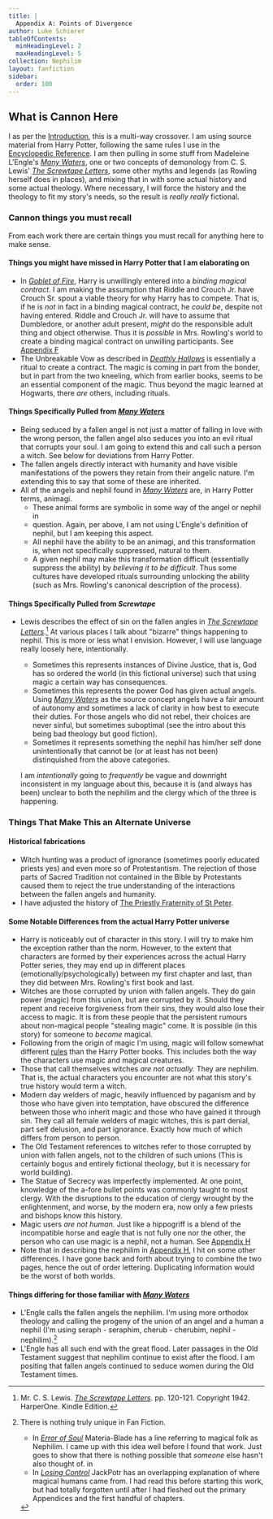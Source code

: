 ```yaml
---
title: |
  Appendix A: Points of Divergence
author: Luke Schierer
tableOfContents:
  minHeadingLevel: 2
  maxHeadingLevel: 5
collection: Nephilim
layout: fanfiction
sidebar:
  order: 100
---
```


## What is Cannon Here

I as per the [Introduction], this is a multi-way crossover. I am using
source material from Harry Potter, following the same rules I use in
the [Encyclopedic Reference].  I am then pulling in some stuff from
Madeleine L’Engle's _[Many Waters][MW]_, one or two concepts of demonology
from C. S. Lewis' _[The Screwtape Letters][TSL]_, some other myths and legends
(as Rowling herself does in places), and mixing that in with some actual history
and some actual theology.  Where necessary, I will force the history and the
theology to fit my story's needs, so the result is *really really* fictional.

### Cannon things you must recall

From each work there are certain things you must recall for anything here
to make sense.

#### Things you might have missed in Harry Potter that I am elaborating on

* In _[Goblet of Fire][]_, Harry is unwillingly entered into a *binding magical
  contract*.  I am making the assumption that Riddle and Crouch Jr. have Crouch
  Sr. spout a viable theory for why Harry has to compete.  That is, if he is
  *not* in fact in a binding magical contract, he *could be*, despite not
  having entered.  Riddle and Crouch Jr. will have to assume that Dumbledore,
  or another adult present, *might* do the responsible adult thing and object
  otherwise.  Thus it is *possible* in Mrs. Rowling's world to create a binding
  magical contract on unwilling participants.  See [Appendix F][AF]
* The Unbreakable Vow as described in _[Deathly Hallows][]_ is essentially a
  ritual to create a contract.  The magic is coming in part from the bonder, but
  in part from the two kneeling, which from earlier books, seems to be an
  essential component of the magic.  Thus beyond the magic learned at Hogwarts,
  there *are* others, including rituals.

[AF]: <../appendix_f>

[Goblet of Fire]: <https://www.goodreads.com/book/show/6.Harry_Potter_and_the_Goblet_of_Fire>

[Deathly Hallows]: <https://www.goodreads.com/book/show/136251.Harry_Potter_and_the_Deathly_Hallows>

#### Things Specifically Pulled from _[Many Waters][MW]_

* Being seduced by a fallen angel is not just a matter of falling in love with
  the wrong person, the fallen angel also seduces you into an evil ritual that
  corrupts your soul. I am going to extend this and call such a person a witch.
  See below for deviations from Harry Potter.
* The fallen angels directly interact with humanity and have visible
  manifestations of the powers they retain from their angelic nature.  I'm
  extending this to say that some of these are inherited.
* All of the angels and nephil found in _[Many Waters][MW]_ are, in Harry Potter
  terms, animagi.
  * These animal forms are symbolic in some way of the angel or nephil in
  * question.  Again, per above, I am not using L'Engle's definition of nephil,
    but I am keeping this aspect.
  * All nephil have the ability to be an animagi, and this transformation is,
    when not specifically suppressed, natural to them.
  * A given nephil may make this transformation difficult (essentially suppress
	the ability) by *believing it to be difficult*.  Thus some cultures have
	developed rituals surrounding unlocking the ability (such as Mrs. Rowling's
	canonical description of the process).

#### Things Specifically Pulled from _Screwtape_

* Lewis describes the effect of sin on the fallen angles in _[The Screwtape
  Letters][TSL2]_.[^210408-1]  At various places I talk about "bizarre" things
  happening to nephil.  This is more or less what I envision.  However, I will
  use language really loosely here, intentionally.
  * Sometimes this represents instances of Divine Justice, that is, God has so
    ordered the world (in this fictional universe) such that using magic a
    certain way has consequences.
  * Sometimes this represents the power God has given actual angels.  Using
    _[Many Waters][MW]_ as the source concept angels have a fair amount of
    autonomy and sometimes a lack of clarity in how best to execute their
    duties.  For those angels who did not rebel, their choices are never
    sinful, but sometimes suboptimal (see the intro about this being bad
    theology but good fiction).
  * Sometimes it represents something the nephil has him/her self done
    unintentionally that cannot be (or at least has not been) distinquished
    from the above categories.

  I am *intentionally* going to *frequently* be vague and downright
  inconsistent in my language about this, because it is (and always has been)
  unclear to both the nephilim and the clergy which of the three is happening.

### Things That Make This an Alternate Universe

#### Historical fabrications

* Witch hunting was a product of ignorance (sometimes poorly educated priests
  yes) and even more so of Protestantism.  The rejection of those parts of
  Sacred Tradition not contained in the Bible by Protestants caused them to
  reject the true understanding of the interactions between the fallen angels
  and humanity.
* I have adjusted the history of [The Priestly Fraternity of St Peter][FSSP].

#### Some Notable Differences from the actual Harry Potter universe

* Harry is noticeably out of character in this story.  I will try to make him
  the exception rather than the norm.  However, to the extent that characters
  are formed by their experiences across the actual Harry Potter series, they
  may end up in different places (emotionally/psychologically) between my first
  chapter and last, than they did between Mrs. Rowling's first book and last.
* Witches are those corrupted by union with fallen angels.  They do gain power
  (magic) from this union, but are corrupted by it.  Should they repent and
  receive forgiveness from their sins, they would also lose their access to
  magic.  It is from these people that the persistent rumours about non-magical
  people "stealing magic" come.  It is possible (in this story) for someone to
  *become* magical.
* Following from the origin of magic I'm using, magic will follow somewhat
  different [rules][ab] than the Harry Potter books. This includes both the
  way the characters use magic and magical creatures.
* Those that call themselves witches *are not actually.*  They are nephilim.
  That is, the actual characters you encounter are not what this story's true
  history would term a witch.
* Modern day welders of magic, heavily influenced by paganism and by those who
  have given into temptation, have obscured the difference between those who
  inherit magic and those who have gained it through sin. They call all female
  welders of magic witches, this is part denial, part self delusion, and part
  ignorance. Exactly how much of which differs from person to person.
* The Old Testament references to witches refer to those corrupted by union with
  fallen angels, not to the children of such unions (This is certainly bogus and
  entirely fictional theology, but it is necessary for world building).
* The Statue of Secrecy was imperfectly implemented.  At one point, knowledge of
  the a-fore bullet points was commonly taught to most clergy.  With the
  disruptions to the education of clergy wrought by the enlightenment, and
  worse, by the modern era, now only a few priests and bishops know this
  history.
* Magic users *are not human.*  Just like a hippogriff is a blend of the
  incompatible horse and eagle that is not fully one nor the other, the person
  who can use magic is a nephil, not a human.  See [Appendix H][ah]
* Note that in describing the nephilim in [Appendix H][ah], I hit on some other
  differences.  I have gone back and forth about trying to combine the two pages,
  hence the out of order lettering.  Duplicating information would be the worst
  of both worlds.

#### Things differing for those familiar with _[Many Waters][MW]_

* L'Engle calls the fallen angels the nephilim.  I'm using more orthodox
  theology and calling the progeny of the union of an angel and a human a nephil
  (I'm using seraph - seraphim, cherub - cherubim, nephil -
  nephilim).[^211201-1]
* L'Engle has all such end with the great flood.  Later passages in the Old
  Testament suggest that nephilim continue to exist after the flood.  I am
  positing that fallen angels continued to seduce women during the Old Testament
  times.

[ab]: <../../appendices/appendix_b>

[af]: <../../appendices/appendix_f>

[ah]: <../../appendices/appendix_h>

[FWoaO1]: <https://archiveofourown.org/works/28507302>

[MW]: <https://en.wikipedia.org/wiki/Many_Waters>

[MW2]: <https://en.wikipedia.org/wiki/Many_Waters>

[MW3]: <https://en.wikipedia.org/wiki/Many_Waters>

[TSL]: <https://archive.org/details/in.ernet.dli.2015.86985>

[TSL2]: <https://archive.org/details/in.ernet.dli.2015.86985>

[TSL3]: <https://archive.org/details/in.ernet.dli.2015.86985>

[Introduction]: <../../introduction>

[Encyclopedic Reference]: </harrypedia/>

[FSSP]: <../../backstory/fssp>

[^211201-1]: There is nothing truly unique in Fan Fiction.
    * In _[Error of Soul](https://www.fanfiction.net/s/8490518)_
      Materia-Blade has a line referring to magical folk as Nephilim.  I came up
      with this idea well before I found that work.  Just goes to show that there
      is nothing possible that *someone* else hasn't also thought of. in
    * In _[Losing Control](https://www.fanfiction.net/s/9157305)_
      JackPotr has an overlapping explanation of where magical humans came
      from.  I had read this before starting this work, but had totally
      forgotten until after I had fleshed out the primary Appendices and the
      first handful of chapters.

[^210408-1]: Mr. C. S. Lewis. _[The Screwtape Letters][TSL3]_. pp. 120-121.
  Copyright 1942. HarperOne. Kindle Edition.

[^220628-1]: Mrs. J. K. Rowling. _[Short Stories from Hogwarts of Heroism, Hardship and Dangerous Hobbies](https://www.goodreads.com/book/show/31538635-short-stories-from-hogwarts-of-heroism-hardship-and-dangerous-hobbies)_
    p. 20-22. © 2016 Pottermore Publishing. American Kindle Edition.

[^220628-2]: Mrs. J. K. Rowling. _[Uagadou](https://www.rowlingindex.org/work/pmuag/)_
    [The J.K. Rowling Index](https://www.rowlingindex.org/).  Publication Date: 2016-01-31. Last Viewed: 2022-06-28.
